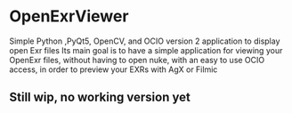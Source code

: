 # OpenExrViewer
Simple Python ,PyQt5, OpenCV, and OCIO version 2 application to display open Exr files
Its main goal is to have a simple application for viewing your OpenExr files, without having to open nuke, with an easy to use OCIO access, in order to preview your EXRs with AgX or Filmic

## Still wip, no working version yet

